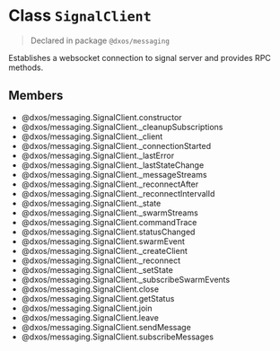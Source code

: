 # Class `SignalClient`
> Declared in package `@dxos/messaging`

Establishes a websocket connection to signal server and provides RPC methods.

## Members
- @dxos/messaging.SignalClient.constructor
- @dxos/messaging.SignalClient._cleanupSubscriptions
- @dxos/messaging.SignalClient._client
- @dxos/messaging.SignalClient._connectionStarted
- @dxos/messaging.SignalClient._lastError
- @dxos/messaging.SignalClient._lastStateChange
- @dxos/messaging.SignalClient._messageStreams
- @dxos/messaging.SignalClient._reconnectAfter
- @dxos/messaging.SignalClient._reconnectIntervalId
- @dxos/messaging.SignalClient._state
- @dxos/messaging.SignalClient._swarmStreams
- @dxos/messaging.SignalClient.commandTrace
- @dxos/messaging.SignalClient.statusChanged
- @dxos/messaging.SignalClient.swarmEvent
- @dxos/messaging.SignalClient._createClient
- @dxos/messaging.SignalClient._reconnect
- @dxos/messaging.SignalClient._setState
- @dxos/messaging.SignalClient._subscribeSwarmEvents
- @dxos/messaging.SignalClient.close
- @dxos/messaging.SignalClient.getStatus
- @dxos/messaging.SignalClient.join
- @dxos/messaging.SignalClient.leave
- @dxos/messaging.SignalClient.sendMessage
- @dxos/messaging.SignalClient.subscribeMessages

